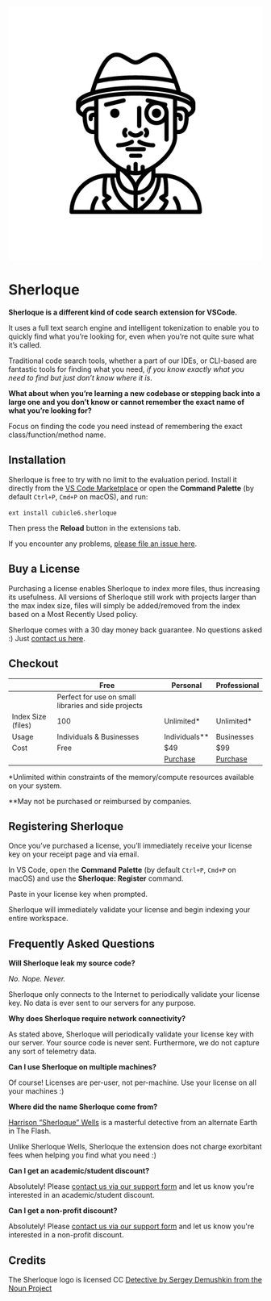 ![Sherloque](documentation/logo.png)

# Sherloque

**Sherloque is a different kind of code search extension for VSCode.**

It uses a full text search engine and intelligent tokenization to enable you to quickly find what you’re looking for, even when you’re not quite sure what it’s called.

Traditional code search tools, whether a part of our IDEs, or CLI-based are fantastic tools for finding what you need, _if you know exactly what you need to find but just don’t know where it is_.

**What about when you’re learning a new codebase or stepping back into a large one and you don’t know or cannot remember the exact name of what you’re looking for?**

Focus on finding the code you need instead of remembering the exact class/function/method name.

## Installation

Sherloque is free to try with no limit to the evaluation period. Install it directly from the [VS Code Marketplace](https://marketplace.visualstudio.com/items?itemName=cubicle6.sherloque) or open the **Command Palette** (by default `Ctrl+P`, `Cmd+P` on macOS), and run:

`ext install cubicle6.sherloque`

Then press the **Reload** button in the extensions tab.

If you encounter any problems, [please file an issue here](https://github.com/calebmpeterson/sherloque/issues).

## Buy a License

Purchasing a license enables Sherloque to index more files, thus increasing its usefulness. All versions of Sherloque still work with projects larger than the max index size, files will simply be added/removed from the index based on a Most Recently Used policy.

Sherloque comes with a 30 day money back guarantee. No questions asked :) Just [contact us here](https://www.cubicle6.com/support/).

## Checkout

|                    | Free                                                 | Personal                             | Professional                         |
| ------------------ | ---------------------------------------------------- | ------------------------------------ | ------------------------------------ |
|                    | Perfect for use on small libraries and side projects |                                      |                                      |
| Index Size (files) | 100                                                  | Unlimited\*                          | Unlimited\*                          |
| Usage              | Individuals & Businesses                             | Individuals\*\*                      | Businesses                           |
| Cost               | Free                                                 | \$49                                 | \$99                                 |
|                    |                                                      | [Purchase](https://gum.co/sherloque) | [Purchase](https://gum.co/sherloque) |

\*Unlimited within constraints of the memory/compute resources available on your system.

\*\*May not be purchased or reimbursed by companies.

## Registering Sherloque

Once you’ve purchased a license, you’ll immediately receive your license key on your receipt page and via email.

In VS Code, open the **Command Palette** (by default `Ctrl+P`, `Cmd+P` on macOS) and use the **Sherloque: Register** command.

Paste in your license key when prompted.

Sherloque will immediately validate your license and begin indexing your entire workspace.

## Frequently Asked Questions

**Will Sherloque leak my source code?**

_No. Nope. Never._

Sherloque only connects to the Internet to periodically validate your license key. No data is ever sent to our servers for any purpose.

**Why does Sherloque require network connectivity?**

As stated above, Sherloque will periodically validate your license key with our server. Your source code is never sent. Furthermore, we do not capture any sort of telemetry data.

**Can I use Sherloque on multiple machines?**

Of course! Licenses are per-user, not per-machine. Use your license on all your machines :)

**Where did the name Sherloque come from?**

[Harrison “Sherloque” Wells](https://en.wikipedia.org/wiki/Harrison_Wells#Sherloque_Wells) is a masterful detective from an alternate Earth in The Flash.

Unlike Sherloque Wells, Sherloque the extension does not charge exorbitant fees when helping you find what you need :)

**Can I get an academic/student discount?**

Absolutely! Please [contact us via our support form](https://www.cubicle6.com/support/) and let us know you're interested in an academic/student discount.

**Can I get a non-profit discount?**

Absolutely! Please [contact us via our support form](https://www.cubicle6.com/support/) and let us know you're interested in a non-profit discount.

## Credits

The Sherloque logo is licensed CC [Detective by Sergey Demushkin from the Noun Project](https://thenounproject.com/search/?q=monocle&i=169277)
